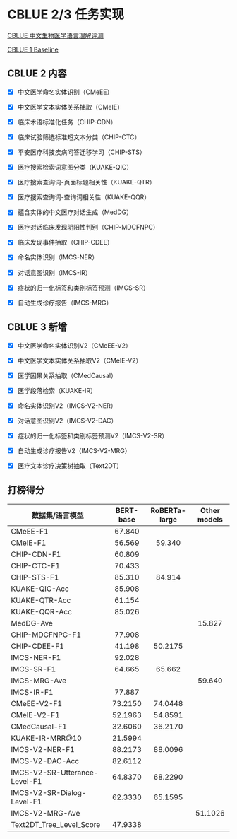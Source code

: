 # CBLUE 2/3 任务实现

[CBLUE 中文生物医学语言理解评测](https://tianchi.aliyun.com/cblue)

[CBLUE 1 Baseline](https://github.com/CBLUEbenchmark/CBLUE)



## CBLUE 2 内容

- [x] 中文医学命名实体识别（CMeEE）
- [x] 中文医学文本实体关系抽取（CMeIE）
- [x] 临床术语标准化任务（CHIP-CDN）
- [x] 临床试验筛选标准短文本分类（CHIP-CTC）
- [x] 平安医疗科技疾病问答迁移学习（CHIP-STS）
- [x] 医疗搜索检索词意图分类（KUAKE-QIC）
- [x] 医疗搜索查询词-页面标题相关性（KUAKE-QTR）
- [x] 医疗搜索查询词-查询词相关性（KUAKE-QQR）
- [x] 蕴含实体的中文医疗对话生成（MedDG）
- [x] 医疗对话临床发现阴阳性判别（CHIP-MDCFNPC）
- [x] 临床发现事件抽取（CHIP-CDEE）
- [x] 命名实体识别（IMCS-NER）
- [x] 对话意图识别（IMCS-IR）
- [x] 症状的归一化标签和类别标签预测（IMCS-SR）
- [x] 自动生成诊疗报告（IMCS-MRG）



## CBLUE 3 新增

- [x] 中文医学命名实体识别V2（CMeEE-V2）
- [x] 中文医学文本实体关系抽取V2（CMeIE-V2）
- [x] 医学因果关系抽取（CMedCausal）
- [x] 医学段落检索（KUAKE-IR）
- [x] 命名实体识别V2（IMCS-V2-NER）
- [x] 对话意图识别V2（IMCS-V2-DAC）
- [x] 症状的归一化标签和类别标签预测V2（IMCS-V2-SR）
- [x] 自动生成诊疗报告V2（IMCS-V2-MRG）
- [x] 医疗文本诊疗决策树抽取（Text2DT）



## 打榜得分

| 数据集/语言模型 | BERT-base | RoBERTa-large | Other models |
| --------------- | :-------: | :-------: | :-------: |
| CMeEE-F1        |  67.840   |           |           |
| CMeIE-F1        |  56.569   |  59.340   |           |
| CHIP-CDN-F1     |  60.809   |           |           |
| CHIP-CTC-F1     |  70.433   |           |           |
| CHIP-STS-F1     |  85.310   |  84.914   |           |
| KUAKE-QIC-Acc   |  85.908   |           |           |
| KUAKE-QTR-Acc   |  61.154   |           |           |
| KUAKE-QQR-Acc   |  85.026   |           |           |
| MedDG-Ave       |           |           |  15.827   |
| CHIP-MDCFNPC-F1 |  77.908   |           |           |
| CHIP-CDEE-F1    |  41.198   |  50.2175  |           |
| IMCS-NER-F1     |  92.028   |           |           |
| IMCS-SR-F1      |  64.665   |  65.662   |           |
| IMCS-MRG-Ave    |           |           |  59.640   |
| IMCS-IR-F1      |  77.887   |           |           |
| CMeEE-V2-F1     |  73.2150  |  74.0448  |           |
| CMeIE-V2-F1     |  52.1963  |  54.8591  |           |
| CMedCausal-F1   |  32.6060  |  36.2170  |           |
| KUAKE-IR-MRR@10 |  21.5994  |           |           |
| IMCS-V2-NER-F1  |  88.2173  |  88.0096  |           |
| IMCS-V2-DAC-Acc |  82.6112  |           |           |
| IMCS-V2-SR-Utterance-Level-F1 |  64.8370  |  68.2290  |         |
| IMCS-V2-SR-Dialog-Level-F1    |  62.3330  |  65.1595  |         |
| IMCS-V2-MRG-Ave |           |           |  51.1026  |
| Text2DT_Tree_Level_Score      |  47.9338  |           |         |
